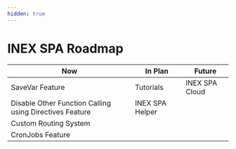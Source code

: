 ```yaml
---
hidden: true
---
```


# INEX SPA Roadmap

| Now                                                     | In Plan         | Future         |
| ------------------------------------------------------- | --------------- | -------------- |
| SaveVar Feature                                         | Tutorials       | INEX SPA Cloud |
| Disable Other Function Calling using Directives Feature | INEX SPA Helper |                |
| Custom Routing System                                   |                 |                |
| CronJobs Feature                                        |                 |                |
